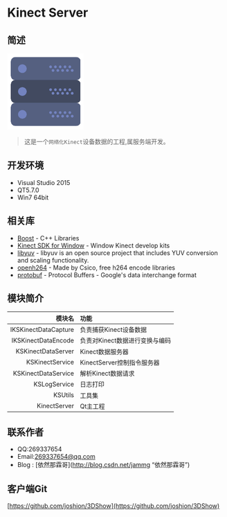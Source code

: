 # Kinect Server
## 简述
[![](icon.png)](https://github.com/jammgit/KinectServer)

> 这是一个`网络化Kinect`设备数据的工程,属服务端开发。

## 开发环境
* Visual Studio 2015
* QT5.7.0
* Win7 64bit

## 相关库
* [Boost](http://www.boost.org/) - C++ Libraries
* [Kinect SDK for Window](http://www.itellyou.cn/) - Window Kinect develop kits
* [libyuv](https://github.com/lemenkov/libyuv) - libyuv is an open source project that includes YUV conversion and scaling functionality.
* [openh264](http://www.openh264.org/) - Made by Csico, free h264 encode libraries
* [protobuf](https://github.com/google/protobuf/) - Protocol Buffers - Google's data interchange format

## 模块简介

| 模块名       				 |  功能  |
| --------:  				 | :---- |
| IKSKinectDataCapture       | 负责捕获Kinect设备数据	|
| IKSKinectDataEncode        | 负责对Kinect数据进行变换与编码   |
| KSKinectDataServer         | Kinect数据服务器    |
| KSKinectService        	 | KinectServer控制指令服务器    |
| KSKinectDataService        | 解析Kinect数据请求    |
| KSLogService        		 | 日志打印    |
| KSUtils        			 | 工具集   |
| KinectServer        		 | Qt主工程  |


## 联系作者
* QQ:269337654
* Email:269337654@qq.com
* Blog : [依然那霖哥](http://blog.csdn.net/jammg “依然那霖哥”)


## 客户端Git
[https://github.com/joshion/3DShow](https://github.com/joshion/3DShow)